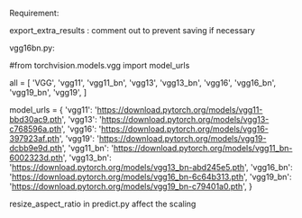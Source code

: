 Requirement: 

export_extra_results : comment out to prevent saving if necessary

vgg16bn.py:

#from torchvision.models.vgg import model_urls

all = [ 'VGG', 'vgg11', 'vgg11_bn', 'vgg13', 'vgg13_bn', 'vgg16', 'vgg16_bn', 'vgg19_bn', 'vgg19', ]

model_urls = { 'vgg11': 'https://download.pytorch.org/models/vgg11-bbd30ac9.pth', 'vgg13': 'https://download.pytorch.org/models/vgg13-c768596a.pth', 'vgg16': 'https://download.pytorch.org/models/vgg16-397923af.pth', 'vgg19': 'https://download.pytorch.org/models/vgg19-dcbb9e9d.pth', 'vgg11_bn': 'https://download.pytorch.org/models/vgg11_bn-6002323d.pth', 'vgg13_bn': 'https://download.pytorch.org/models/vgg13_bn-abd245e5.pth', 'vgg16_bn': 'https://download.pytorch.org/models/vgg16_bn-6c64b313.pth', 'vgg19_bn': 'https://download.pytorch.org/models/vgg19_bn-c79401a0.pth', }

resize_aspect_ratio in predict.py affect the scaling